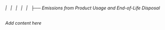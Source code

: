 ###### |   |   |   |   |   ├── Emissions from Product Usage and End-of-Life Disposal

*Add content here*